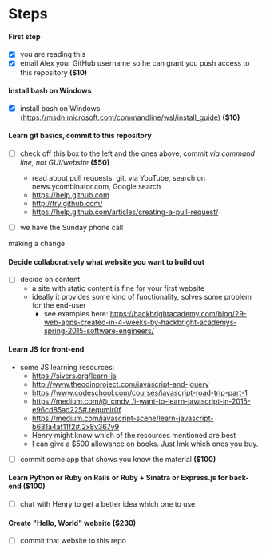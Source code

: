 # Steps

#### First step
- [x] you are reading this
- [x] email Alex your GitHub username so he can grant you push access to this repository **($10)**

#### Install bash on Windows
- [x] install bash on Windows (https://msdn.microsoft.com/commandline/wsl/install_guide) **($10)**

#### Learn git basics, commit to this repository
- [ ] check off this box to the left and the ones above, commit *via command line, not GUI/website* **($50)**
  - read about pull requests, git, via YouTube, search on news.ycombinator.com, Google search
  - https://help.github.com
  - http://try.github.com/
  - https://help.github.com/articles/creating-a-pull-request/
- [ ] we have the Sunday phone call


making a change

#### Decide collaboratively what website you want to build out
- [ ] decide on content
  - a site with static content is fine for your first website
  - ideally it provides some kind of functionality, solves some problem for the end-user
    - see examples here: https://hackbrightacademy.com/blog/29-web-apps-created-in-4-weeks-by-hackbright-academys-spring-2015-software-engineers/

#### Learn JS for front-end
- some JS learning resources:
  - https://sivers.org/learn-js
  - http://www.theodinproject.com/javascript-and-jquery
  - https://www.codeschool.com/courses/javascript-road-trip-part-1
  - https://medium.com/@_cmdv_/i-want-to-learn-javascript-in-2015-e96cd85ad225#.tequmir0f
  - https://medium.com/javascript-scene/learn-javascript-b631a4af11f2#.2x8v367y9
  - Henry might know which of the resources mentioned are best
  - I can give a $500 allowance on books. Just lmk which ones you buy.
- [ ] commit some app that shows you know the material **($100)**

#### Learn Python or Ruby on Rails or Ruby + Sinatra or Express.js for back-end **($100)**
- [ ] chat with Henry to get a better idea which one to use

#### Create "Hello, World" website **($230)**
- [ ] commit that website to this repo

